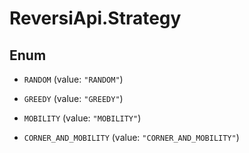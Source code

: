 # ReversiApi.Strategy

## Enum


* `RANDOM` (value: `"RANDOM"`)

* `GREEDY` (value: `"GREEDY"`)

* `MOBILITY` (value: `"MOBILITY"`)

* `CORNER_AND_MOBILITY` (value: `"CORNER_AND_MOBILITY"`)


